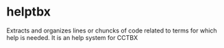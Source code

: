 # helptbx
Extracts and organizes lines or chuncks of code related to terms for which help is needed. It is an help system for CCTBX
